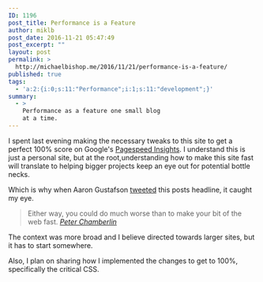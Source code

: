 ```yaml
---
ID: 1196
post_title: Performance is a Feature
author: miklb
post_date: 2016-11-21 05:47:49
post_excerpt: ""
layout: post
permalink: >
  http://michaelbishop.me/2016/11/21/performance-is-a-feature/
published: true
tags:
  - 'a:2:{i:0;s:11:"Performance";i:1;s:11:"development";}'
summary:
  - >
    Performance as a feature one small blog
    at a time.
---
```

I spent last evening making the necessary tweaks to this site to get a perfect 100% score on Google's
[Pagespeed Insights](https://developers.google.com/speed/pagespeed/insights/). I understand this is just a personal site, but at the root,understanding how to make this site fast will translate to helping bigger projects keep an eye out for potential bottle necks.

Which is why when Aaron Gustafson [tweeted](https://twitter.com/AaronGustafson/status/724448660076027904) this posts headline, it caught my eye.

<blockquote>
Either way, you could do much worse than to make your bit of the web fast.
<cite><a href="https://peterchamberlin.com/fast.php">Peter Chamberlin</a></cite></blockquote>

The context was more broad and I believe directed towards larger sites, but it has to start somewhere.

Also, I plan on sharing how I implemented the changes to get to 100%, specifically the critical CSS.


<a href="https://brid.gy/publish/twitter"></a>